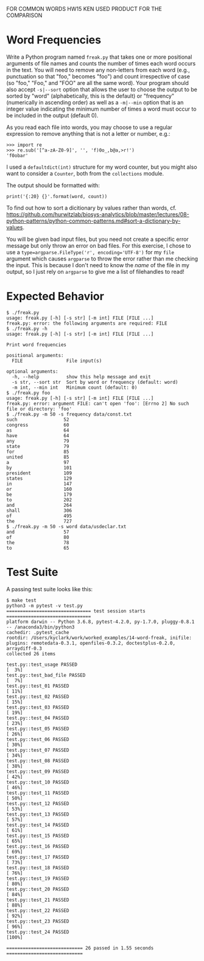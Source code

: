 FOR COMMON WORDS HW15 KEN USED PRODUCT FOR THE COMPARISON

# Word Frequencies

Write a Python program named `freak.py` that takes one or more positional arguments of file names and counts the number of times each word occurs in the text. You will need to remove any non-letters from each word (e.g., punctuation so that "foo," becomes "foo") and count irrespective of case (so "foo," "Foo," and "FOO" are all the same word). Your program should also accept `-s|--sort` option that allows the user to choose the output to be sorted by "word" (alphabetically, this is the default) or "frequency" (numerically in ascending order) as well as a `-m|--min` option that is an integer value indicating the minimum number of times a word must occur to be included in the output (default 0).

As you read each file into words, you may choose to use a regular expression to remove anything that is not a letter or number, e.g.:

````
>>> import re
>>> re.sub('[^a-zA-Z0-9]', '', 'f)0o_,b@a,>r!')
'f0obar'
````

I used a `defaultdict(int)` structure for my word counter, but you might also want to consider a `Counter`, both from the `collections` module.

The output should be formatted with:

````
print('{:20} {}'.format(word, count))
````

To find out how to sort a dicitionary by values rather than words, cf. https://github.com/hurwitzlab/biosys-analytics/blob/master/lectures/08-python-patterns/python-common-patterns.md#sort-a-dictionary-by-values.

You will be given bad input files, but you need not create a specific error message but only throw an error on bad files. For this exercise, I chose to use a `type=argparse.FileType('r', encoding='UTF-8')` for my `file` argument which causes `argparse` to throw the error rather than me checking the input. This is because I don't need to know the *name* of the file in my output, so I just rely on `argparse` to give me a list of filehandles to read!

# Expected Behavior

````
$ ./freak.py
usage: freak.py [-h] [-s str] [-m int] FILE [FILE ...]
freak.py: error: the following arguments are required: FILE
$ ./freak.py -h
usage: freak.py [-h] [-s str] [-m int] FILE [FILE ...]

Print word frequencies

positional arguments:
  FILE                File input(s)

optional arguments:
  -h, --help          show this help message and exit
  -s str, --sort str  Sort by word or frequency (default: word)
  -m int, --min int   Minimum count (default: 0)
$ ./freak.py foo
usage: freak.py [-h] [-s str] [-m int] FILE [FILE ...]
freak.py: error: argument FILE: can't open 'foo': [Errno 2] No such file or directory: 'foo'
$ ./freak.py -m 50 -s frequency data/const.txt
such                 52
congress             60
as                   64
have                 64
any                  79
state                79
for                  85
united               85
a                    97
by                   101
president            109
states               129
in                   147
or                   160
be                   179
to                   202
and                  264
shall                306
of                   495
the                  727
$ ./freak.py -m 50 -s word data/usdeclar.txt
and                  57
of                   80
the                  78
to                   65
````

# Test Suite

A passing test suite looks like this:

````
$ make test
python3 -m pytest -v test.py
=============================== test session starts ===============================
platform darwin -- Python 3.6.8, pytest-4.2.0, py-1.7.0, pluggy-0.8.1 -- /anaconda3/bin/python3
cachedir: .pytest_cache
rootdir: /Users/kyclark/work/worked_examples/14-word-freak, inifile:
plugins: remotedata-0.3.1, openfiles-0.3.2, doctestplus-0.2.0, arraydiff-0.3
collected 26 items

test.py::test_usage PASSED                                                  [  3%]
test.py::test_bad_file PASSED                                               [  7%]
test.py::test_01 PASSED                                                     [ 11%]
test.py::test_02 PASSED                                                     [ 15%]
test.py::test_03 PASSED                                                     [ 19%]
test.py::test_04 PASSED                                                     [ 23%]
test.py::test_05 PASSED                                                     [ 26%]
test.py::test_06 PASSED                                                     [ 30%]
test.py::test_07 PASSED                                                     [ 34%]
test.py::test_08 PASSED                                                     [ 38%]
test.py::test_09 PASSED                                                     [ 42%]
test.py::test_10 PASSED                                                     [ 46%]
test.py::test_11 PASSED                                                     [ 50%]
test.py::test_12 PASSED                                                     [ 53%]
test.py::test_13 PASSED                                                     [ 57%]
test.py::test_14 PASSED                                                     [ 61%]
test.py::test_15 PASSED                                                     [ 65%]
test.py::test_16 PASSED                                                     [ 69%]
test.py::test_17 PASSED                                                     [ 73%]
test.py::test_18 PASSED                                                     [ 76%]
test.py::test_19 PASSED                                                     [ 80%]
test.py::test_20 PASSED                                                     [ 84%]
test.py::test_21 PASSED                                                     [ 88%]
test.py::test_22 PASSED                                                     [ 92%]
test.py::test_23 PASSED                                                     [ 96%]
test.py::test_24 PASSED                                                     [100%]

============================ 26 passed in 1.55 seconds ============================
````
